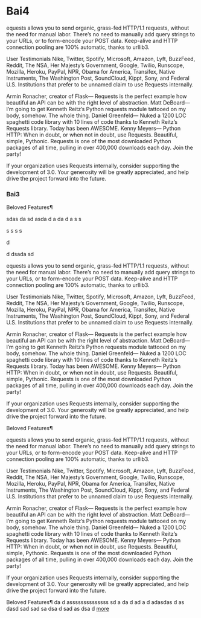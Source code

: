 # Bai4










equests allows you to send organic, grass-fed HTTP/1.1 requests, without the need for manual labor. There’s no need to manually add query strings to your URLs, or to form-encode your POST data. Keep-alive and HTTP connection pooling are 100% automatic, thanks to urllib3.

User Testimonials
Nike, Twitter, Spotify, Microsoft, Amazon, Lyft, BuzzFeed, Reddit, The NSA, Her Majesty’s Government, Google, Twilio, Runscope, Mozilla, Heroku, PayPal, NPR, Obama for America, Transifex, Native Instruments, The Washington Post, SoundCloud, Kippt, Sony, and Federal U.S. Institutions that prefer to be unnamed claim to use Requests internally.

Armin Ronacher, creator of Flask—
Requests is the perfect example how beautiful an API can be with the right level of abstraction.
Matt DeBoard—
I’m going to get Kenneth Reitz’s Python requests module tattooed on my body, somehow. The whole thing.
Daniel Greenfeld—
Nuked a 1200 LOC spaghetti code library with 10 lines of code thanks to Kenneth Reitz’s Requests library. Today has been AWESOME.
Kenny Meyers—
Python HTTP: When in doubt, or when not in doubt, use Requests. Beautiful, simple, Pythonic.
Requests is one of the most downloaded Python packages of all time, pulling in over 400,000 downloads each day. Join the party!

If your organization uses Requests internally, consider supporting the development of 3.0. Your generosity will be greatly appreciated, and help drive the project forward into the future.
### Bai3
Beloved Features¶

sdas
da
sd
asda
d
a
da
d
a
s
s

s
s
s
s

d

d
dsada
sd

equests allows you to send organic, grass-fed HTTP/1.1 requests, without the need for manual labor. There’s no need to manually add query strings to your URLs, or to form-encode your POST data. Keep-alive and HTTP connection pooling are 100% automatic, thanks to urllib3.

User Testimonials
Nike, Twitter, Spotify, Microsoft, Amazon, Lyft, BuzzFeed, Reddit, The NSA, Her Majesty’s Government, Google, Twilio, Runscope, Mozilla, Heroku, PayPal, NPR, Obama for America, Transifex, Native Instruments, The Washington Post, SoundCloud, Kippt, Sony, and Federal U.S. Institutions that prefer to be unnamed claim to use Requests internally.

Armin Ronacher, creator of Flask—
Requests is the perfect example how beautiful an API can be with the right level of abstraction.
Matt DeBoard—
I’m going to get Kenneth Reitz’s Python requests module tattooed on my body, somehow. The whole thing.
Daniel Greenfeld—
Nuked a 1200 LOC spaghetti code library with 10 lines of code thanks to Kenneth Reitz’s Requests library. Today has been AWESOME.
Kenny Meyers—
Python HTTP: When in doubt, or when not in doubt, use Requests. Beautiful, simple, Pythonic.
Requests is one of the most downloaded Python packages of all time, pulling in over 400,000 downloads each day. Join the party!

If your organization uses Requests internally, consider supporting the development of 3.0. Your generosity will be greatly appreciated, and help drive the project forward into the future.

Beloved Features¶

equests allows you to send organic, grass-fed HTTP/1.1 requests, without the need for manual labor. There’s no need to manually add query strings to your URLs, or to form-encode your POST data. Keep-alive and HTTP connection pooling are 100% automatic, thanks to urllib3.

User Testimonials
Nike, Twitter, Spotify, Microsoft, Amazon, Lyft, BuzzFeed, Reddit, The NSA, Her Majesty’s Government, Google, Twilio, Runscope, Mozilla, Heroku, PayPal, NPR, Obama for America, Transifex, Native Instruments, The Washington Post, SoundCloud, Kippt, Sony, and Federal U.S. Institutions that prefer to be unnamed claim to use Requests internally.

Armin Ronacher, creator of Flask—
Requests is the perfect example how beautiful an API can be with the right level of abstraction.
Matt DeBoard—
I’m going to get Kenneth Reitz’s Python requests module tattooed on my body, somehow. The whole thing.
Daniel Greenfeld—
Nuked a 1200 LOC spaghetti code library with 10 lines of code thanks to Kenneth Reitz’s Requests library. Today has been AWESOME.
Kenny Meyers—
Python HTTP: When in doubt, or when not in doubt, use Requests. Beautiful, simple, Pythonic.
Requests is one of the most downloaded Python packages of all time, pulling in over 400,000 downloads each day. Join the party!

If your organization uses Requests internally, consider supporting the development of 3.0. Your generosity will be greatly appreciated, and help drive the project forward into the future.

Beloved Features¶
da
d
assssssssssssss
sd
a
da
d
ad
a
d
adasdas
d
as
dasd
sad
sad
sa
dsa
d
sad
as
dsa
d
[more](#bai3)
